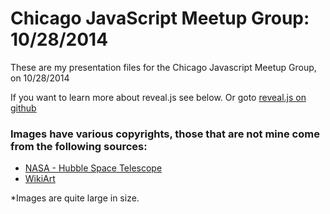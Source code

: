 # Chicago JavaScript Meetup Group: 10/28/2014
These are my presentation files for the Chicago Javascript Meetup Group, on 10/28/2014
 
If you want to learn more about reveal.js see below. Or goto [reveal.js on github](https://github.com/hakimel/reveal.js)

### Images have various copyrights, those that are not mine come from the following sources:
- [NASA - Hubble Space Telescope](http://hubblesite.org/gallery/)
- [WikiArt](http://www.wikiart.org/)

*Images are quite large in size.
